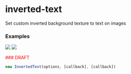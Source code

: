 # inverted-text
Set custom inverted background texture to text on images

### Examples
![](https://media.giphy.com/media/BppJCuTwSSJ6RR9XtK/giphy.gif)
![](https://media.giphy.com/media/25QTZ9dH8vXwJvRM8g/giphy.gif)


<span style="color:red">### DRAFT</span>
```javascript
new InvertedText(options, [callback], [callback])
```
